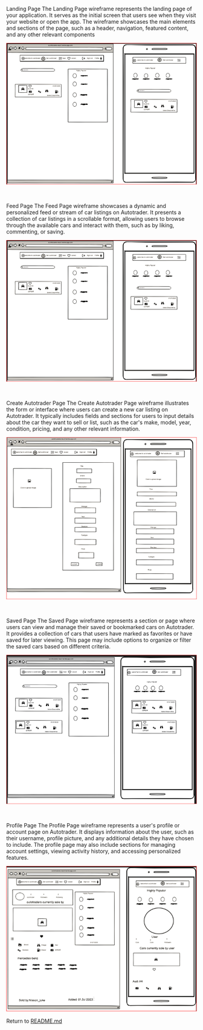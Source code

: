 Landing Page 
The Landing Page wireframe represents the landing page of your application. It serves as the initial screen that users see when they visit your website or open the app. The wireframe showcases the main elements and sections of the page, such as a header, navigation, featured content, and any other relevant components

 ![wirefram_mainpage](./img/wireframfeed_page.png)

<br>

Feed Page
The Feed Page wireframe showcases a dynamic and personalized feed or stream of car listings on Autotrader. It presents a collection of car listings in a scrollable format, allowing users to browse through the available cars and interact with them, such as by liking, commenting, or saving.

![wirefram_mainpage](./img/wireframfeed_page.png)

<br>

Create Autotrader Page
The Create Autotrader Page wireframe illustrates the form or interface where users can create a new car listing on Autotrader. It typically includes fields and sections for users to input details about the car they want to sell or list, such as the car's make, model, year, condition, pricing, and any other relevant information.

![wirefram_mainpage](./img/createautotrader_page.png)

<br>

Saved Page
The Saved Page wireframe represents a section or page where users can view and manage their saved or bookmarked cars on Autotrader. It provides a collection of cars that users have marked as favorites or have saved for later viewing. This page may include options to organize or filter the saved cars based on different criteria.

![wirefram_mainpage](./img/wirefram_SavedPage.png)

<br>

Profile Page
The Profile Page wireframe represents a user's profile or account page on Autotrader. It displays information about the user, such as their username, profile picture, and any additional details they have chosen to include. The profile page may also include sections for managing account settings, viewing activity history, and accessing personalized features.

![wirefram_mainpage](./img/wireframProfile_Page.PNG)


Return to [README.md](https://github.com/SuzanDewitz/autotraderss-react-frontend/blob/main/README.md)
